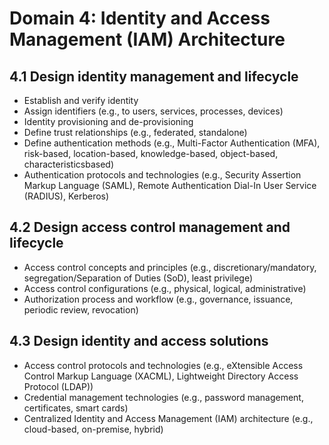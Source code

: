 # Domain 4: Identity and Access Management (IAM) Architecture

## 4.1 Design identity management and lifecycle 
- Establish and verify identity
- Assign identifiers (e.g., to users, services, processes, devices)
- Identity provisioning and de-provisioning
- Define trust relationships (e.g., federated, standalone)
- Define authentication methods (e.g., Multi-Factor Authentication (MFA), risk-based, location-based, knowledge-based, object-based, characteristicsbased)
- Authentication protocols and technologies (e.g., Security Assertion Markup Language (SAML), Remote Authentication Dial-In User Service (RADIUS), Kerberos)

## 4.2 Design access control management and lifecycle 
- Access control concepts and principles (e.g., discretionary/mandatory, segregation/Separation of Duties (SoD), least privilege)
- Access control configurations (e.g., physical, logical, administrative)
- Authorization process and workflow (e.g., governance, issuance, periodic review, revocation)

## 4.3 Design identity and access solutions
- Access control protocols and technologies (e.g., eXtensible Access Control Markup Language (XACML), Lightweight Directory Access Protocol (LDAP))
- Credential management technologies (e.g., password management, certificates, smart cards)
- Centralized Identity and Access Management (IAM) architecture (e.g., cloud-based, on-premise, hybrid)